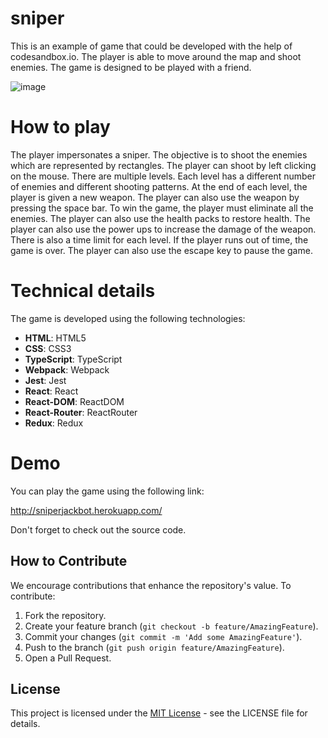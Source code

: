 # sniper

This is an example of game that could be developed with the help of codesandbox.io. The player is able to move around the map and shoot enemies. The game is designed to be played with a friend.

![image](https://github.com/djeada/sniper/assets/37275728/01052fa7-1f5f-4e33-a075-65c4325d939a)

<h1>How to play</h1>

The player impersonates a sniper. The objective is to shoot the enemies which are represented by rectangles.  The player can shoot by left clicking on the mouse. There are multiple levels. Each level has a different number of enemies and different shooting patterns. At the end of each level, the player is given a new weapon. The player can also use the weapon by pressing the space bar. To win the game, the player must eliminate all the enemies. The player can also use the health packs to restore health. The player can also use the power ups to increase the damage of the weapon. There is also a time limit for each level. If the player runs out of time, the game is over. The player can also use the escape key to pause the game.

<h1>Technical details</h1>

The game is developed using the following technologies:

* **HTML**: HTML5
* **CSS**: CSS3
* **TypeScript**: TypeScript
* **Webpack**: Webpack
* **Jest**: Jest
* **React**: React
* **React-DOM**: ReactDOM
* **React-Router**: ReactRouter
* **Redux**: Redux

<h1>Demo</h1>

You can play the game using the following link:

http://sniperjackbot.herokuapp.com/

Don't forget to check out the source code.


## How to Contribute

We encourage contributions that enhance the repository's value. To contribute:

1. Fork the repository.
2. Create your feature branch (`git checkout -b feature/AmazingFeature`).
3. Commit your changes (`git commit -m 'Add some AmazingFeature'`).
4. Push to the branch (`git push origin feature/AmazingFeature`).
5. Open a Pull Request.

## License

This project is licensed under the [MIT License](LICENSE) - see the LICENSE file for details.
